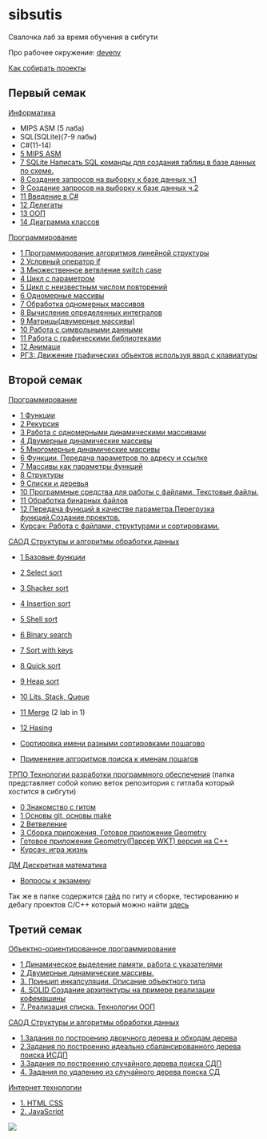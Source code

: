 # sibsutis

Свалочка лаб за время обучения в сибгути

Про рабочее окружение:
[devenv](https://gitlab.com/cppshizoid/sibsuits/-/blob/master/DEVENV.md)

[Как собирать проекты](https://gitlab.com/cppshizoid/sibsuits/-/blob/master/how_to_build.md)

## Первый семак

[Информатика](https://gitlab.com/cppshizoid/sibsutis/-/blob/master/1_semestr/Informatica)

- MIPS ASM (5 лаба)
- SQL(SQLite)(7-9 лабы)
- C#(11-14)
- [5 MIPS ASM](https://gitlab.com/cppshizoid/sibsutis/-/blob/master/1_semestr/Informatica/5theme)
- [7 SQLite Написать SQL команды для создания таблиц в базе данных по схеме.](https://gitlab.com/cppshizoid/sibsutis/blob/master/1_semestr/Informatica/7theme/task.sql)
- [8 Создание запросов на выборку к базе данных ч.1](https://gitlab.com/cppshizoid/sibsutis/-/blob/master/1_semestr/Informatica/8theme)
- [9 Создание запросов на выборку к базе данных ч.2](https://gitlab.com/cppshizoid/sibsutis/-/blob/master/1_semestr/Informatica/9theme)
- [11 Введение в C#](https://gitlab.com/cppshizoid/sibsutis/blob/master/1_semestr/Informatica/11theme)
- [12 Делегаты](https://gitlab.com/cppshizoid/sibsutis/blob/master/1_semestr/Informatica/12theme)
- [13 ООП](https://gitlab.com/cppshizoid/sibsutis/blob/master/1_semestr/Informatica/13theme)
- [14 Диаграмма классов](https://gitlab.com/cppshizoid/sibsutis/-/blob/master/1_semestr/Informatica/14theme)

[Программирование](https://gitlab.com/cppshizoid/sibsutis/-/blob/master/1_semestr/Programming)

- [1 Программирование алгоритмов линейной структуры](https://gitlab.com/cppshizoid/sibsutis/-/blob/master/1_semestr/Programming/1_lab)
- [2 Условный оператор if](https://gitlab.com/cppshizoid/sibsutis/-/blob/master/1_semestr/Programming/2_lab)
- [3 Множественное ветвление switch case](https://gitlab.com/cppshizoid/sibsutis/-/blob/master/1_semestr/Programming/3_lab)
- [4 Цикл с параметром](https://gitlab.com/cppshizoid/sibsutis/-/blob/master/1_semestr/Programming/4_lab)
- [5 Цикл с неизвестным числом повторений](https://gitlab.com/cppshizoid/sibsutis/-/blob/master/1_semestr/Programming/5_lab)
- [6 Одномерные массивы](https://gitlab.com/cppshizoid/sibsutis/-/blob/master/1_semestr/Programming/6_lab)
- [7 Обработка одномерных массивов](https://gitlab.com/cppshizoid/sibsutis/-/blob/master/1_semestr/Programming/7_lab)
- [8 Вычисление определенных интегралов](https://gitlab.com/cppshizoid/sibsutis/-/blob/master/1_semestr/Programming/8_lab)
- [9 Матрицы(двумерные массивы)](https://gitlab.com/cppshizoid/sibsutis/-/blob/master/1_semestr/Programming/9_lab)
- [10 Работа с символьными данными](https://gitlab.com/cppshizoid/sibsutis/-/blob/master/1_semestr/Programming/10_lab)
- [11 Работа с графическими библиотеками](https://gitlab.com/cppshizoid/sibsutis/-/blob/master/1_semestr/Programming/11_lab)
- [12 Анимаци](https://gitlab.com/cppshizoid/sibsutis/-/blob/master/1_semestr/Programming/12_lab)
- [РГЗ: Движение графических объектов используя ввод с клавиатуры](https://gitlab.com/cppshizoid/sibsutis/-/blob/master/1_semestr/Programming/kontr)

## Второй семак

[Программирование](https://gitlab.com/cppshizoid/sibsutis/-/blob/master/2semester/Programming)

- [1 Функции](https://gitlab.com/cppshizoid/sibsutis/-/blob/master/2semester/Programming/1_lab)
- [2 Рекурсия](https://gitlab.com/cppshizoid/sibsutis/-/blob/master/2semester/Programming/2_lab)
- [3 Работа с одномерными динамическими массивами](https://gitlab.com/cppshizoid/sibsutis/-/blob/master/2semester/Programming/3_lab)
- [4 Двумерные динамические массивы](https://gitlab.com/cppshizoid/sibsutis/-/blob/master/2semester/Programming/4_lab)
- [5 Многомерные динамические массивы](https://gitlab.com/cppshizoid/sibsutis/-/blob/master/2semester/Programming/5_lab)
- [6 Функции. Передача параметров по адресу и ссылке](https://gitlab.com/cppshizoid/sibsutis/-/blob/master/2semester/Programming/6_lab)
- [7 Массивы как параметры функций](https://gitlab.com/cppshizoid/sibsutis/-/blob/master/2semester/Programming/7_lab)
- [8 Структуры](https://gitlab.com/cppshizoid/sibsutis/-/blob/master/2semester/Programming/8_lab)
- [9 Cписки и деревья](https://gitlab.com/cppshizoid/sibsutis/-/blob/master/2semester/Programming/9_lab)
- [10 Программные средства для работы с файлами. Текстовые файлы.](https://gitlab.com/cppshizoid/sibsutis/-/blob/master/2semester/Programming/10_lab)
- [11 Обработка бинарных файлов](https://gitlab.com/cppshizoid/sibsutis/-/blob/master/2semester/Programming/11_lab)
- [12 Передача функций в качестве параметра.Перегрузка функций.Создание проектов.](https://gitlab.com/cppshizoid/sibsutis/-/blob/master/2semester/Programming/12_lab)
- [Курсач: Работа с файлами, структурами и сортировками.](https://gitlab.com/cppshizoid/sibsutis/-/blob/master/2semester/Programming/Course_work)

[САОД Структуры и алгоритмы обработки данных](https://gitlab.com/cppshizoid/sibsutis/-/blob/master/2semester/SAOD)

- [1 Базовые функции](https://gitlab.com/cppshizoid/sibsutis/-/blob/master/2semester/SAOD/1_lab)
- [2 Select sort](https://gitlab.com/cppshizoid/sibsutis/-/blob/master/2semester/SAOD/2_lab)
- [3 Shacker sort](https://gitlab.com/cppshizoid/sibsutis/-/blob/master/2semester/SAOD/3_lab)
- [4 Insertion sort](https://gitlab.com/cppshizoid/sibsutis/-/blob/master/2semester/SAOD/4_lab)
- [5 Shell sort](https://gitlab.com/cppshizoid/sibsutis/-/blob/master/2semester/SAOD/5_lab)
- [6 Binary search](https://gitlab.com/cppshizoid/sibsutis/-/blob/master/2semester/SAOD/6_lab)
- [7 Sort with keys](https://gitlab.com/cppshizoid/sibsutis/-/blob/master/2semester/SAOD/7_lab)
- [8 Quick sort](https://gitlab.com/cppshizoid/sibsutis/-/blob/master/2semester/SAOD/8_lab)
- [9 Heap sort](https://gitlab.com/cppshizoid/sibsutis/-/blob/master/2semester/SAOD/9_lab)
- [10 Lits, Stack, Queue](https://gitlab.com/cppshizoid/sibsutis/-/blob/master/2semester/SAOD/10_lab)
- [11 Merge](https://gitlab.com/cppshizoid/Sibsuits/-/blob/master/2semester/SAOD/10_lab) (2 lab in 1)
- [12 Hasing](https://gitlab.com/cppshizoid/Sibsuits/-/blob/master/2semester/SAOD/12_lab)

- [Сортировка имени разными сортировками пошагово](https://gitlab.com/cppshizoid/sibsutis/blob/master/2semester/SAOD/name_sort/master.py)
- [Применение алгоритмов поиска к именам пошагов](https://gitlab.com/cppshizoid/sibsutis/blob/master/2semester/SAOD/name_searchs/master.py)

[ТРПО Технологии разработки программного обеспечения](https://gitlab.com/cppshizoid/sibsutis/-/blob/master/2semester/TRPO) (папка представляет собой копию веток репозитория с гитлаба который хостится в сибгути)

- [0 Знакомство с гитом](https://gitlab.com/cppshizoid/sibsutis/blob/master/2semester/TRPO/lab_0)
- [1 Основы git, основы make](https://gitlab.com/cppshizoid/sibsutis/-/blob/master/2semester/TRPO/lab_1)
- [2 Ветвеление](https://gitlab.com/cppshizoid/sibsutis/-/blob/master/2semester/TRPO/lab_2)
- [3 Сборка приложения, Готовое приложение Geometry](https://gitlab.com/cppshizoid/sibsutis/-/blob/master/2semester/TRPO/geometry)
- [Готовое приложение Geometry(Парсер WKT) версия на C++](https://gitlab.com/cppshizoid/sibsutis/-/blob/master/2semester/TRPO/geometry_cpp_version)
- [Курсач: игра жизнь](https://gitlab.com/cppshizoid/sibsutis/-/blob/master/2semester/TRPO/GameOfLifeSFML)

[ДМ Дискретная математика](https://gitlab.com/cppshizoid/Sibsuits/blob/master/2semester/DiscreteMath)
- [Вопросы к экзамену](https://gitlab.com/cppshizoid/Sibsuits/blob/master/2semester/DiscreteMath/ekz.tex)

Так же в папке содержится [гайд](https://gitlab.com/cppshizoid/sibsutis/-/blob/master/2semester/TRPO) по гиту и сборке, тестированию и дебагу проектов C/C++ который можно найти [здесь](https://cppshizoid.github.io/TRPO/index.html)

## Третий семак

[Объектно-ориентированное программирование](https://gitlab.com/cppshizoid/Sibsuits/-/blob/master/3semester/OOP)

- [1 Динамическое выделение памяти, работа с указателями](https://gitlab.com/cppshizoid/Sibsuits/-/blob/master/3semester/OOP/1_lab)
- [2 Двумерные динамические массивы.](https://gitlab.com/cppshizoid/Sibsuits/-/blob/master/3semester/OOP/2_lab)
- [3. Принцип инкапсуляции. Описание объектного типа](https://gitlab.com/cppshizoid/Sibsuits/-/blob/master/3semester/OOP/3_lab)
- [4. SOLID Создание архитектуры на примере реализации кофемашины](https://gitlab.com/cppshizoid/Sibsuits/-/blob/master/3semester/OOP/4_lab)
- [7. Реализация списка. Технологии ООП](https://gitlab.com/cppshizoid/Sibsuits/-/blob/master/3semester/OOP/7_lab)

[САОД Структуры и алгоритмы обработки данных](https://gitlab.com/cppshizoid/sibsutis/-/blob/master/3semester/SAOD)
- [1.Задания по построению двоичного дерева и обходам дерева](https://gitlab.com/cppshizoid/Sibsuits/-/blob/master/3semester/SAOD/1_lab)
- [2.Задания по построению идеально сбалансированного дерева поиска ИСДП](https://gitlab.com/cppshizoid/Sibsuits/-/blob/master/3semester/SAOD/2_3_lab)
- [3.Задания по построению случайного дерева поиска СДП](https://gitlab.com/cppshizoid/Sibsuits/-/blob/master/3semester/SAOD/2_3_lab)
- [4. Задания по удалению из случайного дерева поиска СД](https://gitlab.com/cppshizoid/Sibsuits/-/blob/master/3semester/SAOD/4_lab)

[Интернет технологии](https://gitlab.com/cppshizoid/-/blob/master/3semester/IntTech)
- [1. HTML CSS](https://gitlab.com/cppshizoid/-/blob/master/3semester/IntTech/1_lab)
- [2. JavaScript](https://gitlab.com/cppshizoid/-/blob/master/3semester/IntTech/2_lab)

![](https://tokei.rs/b1/github/cppshizoid/sibsutis?category=code)
